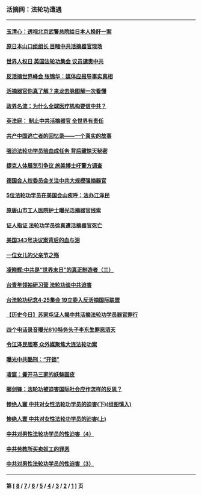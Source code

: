 ### 活摘网：法轮功遭遇
---
#### [玉清心：透视北京武警总院给日本人换肝一案](../../pages/nf5881/n13771978.md?08060430) 
#### [原日本山口组组长 目睹中共活摘器官现场](../../pages/nf5881/n13767360.md?08060430) 
#### [世界人权日 英国法轮功集会 议员谴责中共](../../pages/nf5881/n13431763.md?08060430) 
#### [反活摘世界峰会 张锦华：媒体应报导事实真相](../../pages/nf5881/n13278502.md?08060430) 
#### [活摘器官你真了解？来龙去脉图解一次看懂](../../pages/nf5881/n13013820.md?08060430) 
#### [政界名流：为什么全球医疗机构要信中共？](../../pages/nf5881/n11945479.md?08060430) 
#### [英法庭： 制止中共活摘器官 全世界有责任](../../pages/nf5881/n11330691.md?08060430) 
#### [共产中国逃亡者的回忆录——一个真实的故事](../../pages/nf5881/n10918649.md?08060430) 
#### [强迫法轮功学员验血成任务 背后藏惊天秘密](../../pages/nf5881/n4252384.md?08060430) 
#### [捷克人体展览引争议 旅美博士吁警方调查](../../pages/nf5881/n9429187.md?08060430) 
#### [德国会人权委员会关注中共大规模强摘器官](../../pages/nf5881/n8418950.md?08060430) 
#### [5位法轮功学员在美国会山疾呼：法办江泽民](../../pages/nf5881/n8101519.md?08060430) 
#### [原唐山市工人医院护士曝光活摘器官线索](../../pages/nf5881/n8076384.md?08060430) 
#### [证人指证 法轮功学员徐真遭活摘器官死亡](../../pages/nf5881/n8042467.md?08060430) 
#### [美国343号决议案背后的血与泪](../../pages/nf5881/n8020684.md?08060430) 
#### [一位女儿的父亲节之殇](../../pages/nf5881/n8014122.md?08060430) 
#### [凌晓辉:中共是“世界末日”的真正制造者（三）](../../pages/nf5881/n4210333.md?08060430) 
#### [台青年领袖研习营 法轮功谈中共迫害](../../pages/nf5881/n4141857.md?08060430) 
#### [台法轮功纪念4‧25集会 19立委入反活摘国际联盟](../../pages/nf5881/n4141821.md?08060430) 
#### [【历史今日】苏家屯证人揭中共活摘法轮功学员器官罪行](../../pages/nf5881/n4135912.md?08060430) 
#### [四个电话录音曝光610特务头子李东生罪恶滔天](../../pages/nf5881/n4040060.md?08060430) 
#### [令江泽民胆寒 众外媒聚焦大连法轮功案](../../pages/nf5881/n3932671.md?08060430) 
#### [曝光中共酷刑：“开锁”](../../pages/nf5881/n3889373.md?08060430) 
#### [凌宸：撕开马三家的妖魅画皮](../../pages/nf5881/n3849369.md?08060430) 
#### [郦剑锋：法轮功被迫害国际社会应作怎样的反思？](../../pages/nf5881/n3824560.md?08060430) 
#### [惨绝人寰 中共对女性法轮功学员的迫害(下)(组图慎入)](../../pages/nf5881/n3816285.md?08060430) 
#### [惨绝人寰 中共对女性法轮功学员的迫害(上)](../../pages/nf5881/n3815374.md?08060430) 
#### [中共对男性法轮功学员的性迫害（4）](../../pages/nf5881/n3769144.md?08060430) 
#### [中共劳教所买卖奴工的罪恶](../../pages/nf5881/n3769378.md?08060430) 
#### [中共对男性法轮功学员的性迫害（3）](../../pages/nf5881/n3768231.md?08060430) 

---
#### 第 [ [8](./8.md?08060430) / [7](./7.md?08060430) / [6](./6.md?08060430) / [5](./5.md?08060430) / [4](./4.md?08060430) / [3](./3.md?08060430) / [2](./2.md?08060430) / [1](./1.md?08060430) ] 页
